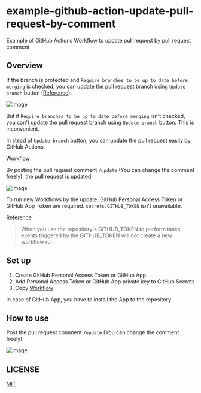 # example-github-action-update-pull-request-by-comment

Example of GitHub Actions Workflow to update pull request by pull request comment

## Overview

If the branch is protected and `Require branches to be up to date before merging` is checked,
you can update the pull request branch using `Update branch` button ([Reference](https://docs.github.com/en/repositories/configuring-branches-and-merges-in-your-repository/defining-the-mergeability-of-pull-requests/about-protected-branches)).

![image](https://user-images.githubusercontent.com/13323303/151537617-def872b7-8193-45f2-99f7-8b2238f0da98.png)

But if `Require branches to be up to date before merging` isn't checked, you can't update the pull request branch using `Update branch` button.
This is inconvenient.

In stead of `Update branch` button, you can update the pull request easily by GitHub Actions.

[Workflow](.github/workflows/update-pull-request-branch-by-comment.yaml)

By posting the pull request comment `/update` (You can change the comment freely), the pull request is updated.

![image](https://user-images.githubusercontent.com/13323303/151537874-0ffd591b-b911-42cb-a0a6-e3834c003921.png)

To run new Workflows by the update, GitHub Personal Access Token or GitHub App Token are required.
`secrets.GITHUB_TOKEN` isn't unavailable.

[Reference](https://docs.github.com/en/actions/security-guides/automatic-token-authentication#using-the-github_token-in-a-workflow)

> When you use the repository's GITHUB_TOKEN to perform tasks, events triggered by the GITHUB_TOKEN will not create a new workflow run

## Set up

1. Create GitHub Personal Access Token or GitHub App
1. Add Personal Access Token or GitHub App private key to GitHub Secrets
1. Copy [Workflow](.github/workflows/update-pull-request-branch-by-comment.yaml)

In case of GitHub App, you have to install the App to the repository.

## How to use

Post the pull request comment `/update` (You can change the comment freely)

![image](https://user-images.githubusercontent.com/13323303/151537874-0ffd591b-b911-42cb-a0a6-e3834c003921.png)

## LICENSE

[MIT](LICENSE)

